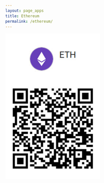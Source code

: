 ```yaml
---
layout: page_apps
title: Ethereum
permalink: /ethereum/
---
```

<img src="../assets/img/eth.jpg" width="300px">
<br>
<br>
<br>
<br>

